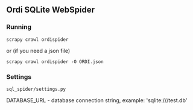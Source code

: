 Ordi SQLite WebSpider
---

### Running
```
scrapy crawl ordispider
```

or (if you need a json file)
```
scrapy crawl ordispider -O ORDI.json
```

### Settings
`sql_spider/settings.py`

DATABASE_URL - database connection string, example: 'sqlite:///test.db'
